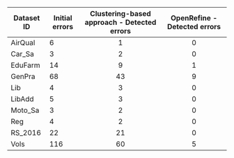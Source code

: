 | Dataset ID | Initial errors | Clustering-based approach - Detected errors | OpenRefine - Detected errors |
|------------|----------------|:-------------------------------------------:|:----------------------------:|
| AirQual    |              6 |                                           1 |                            0 |
| Car_Sa     |              3 |                                           2 |                            0 | 
| EduFarm    |             14 |                                           9 |                            1 | 
| GenPra     |             68 |                                          43 |                            9 | 
| Lib        |              4 |                                           3 |                            0 | 
| LibAdd     |              5 |                                           3 |                            0 | 
| Moto_Sa    |              3 |                                           2 |                            0 | 
| Reg        |              4 |                                           2 |                            0 | 
| RS_2016    |             22 |                                          21 |                            0 | 
| Vols       |            116 |                                          60 |                            5 | 

